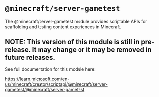 # `@minecraft/server-gametest`

The @minecraft/server-gametest module provides scriptable APIs for scaffolding and testing content experiences in Minecraft.

## **NOTE: This version of this module is still in pre-release.  It may change or it may be removed in future releases.**

See full documentation for this module here:

https://learn.microsoft.com/en-us/minecraft/creator/scriptapi/@minecraft/server-gametest/@minecraft/server-gametest